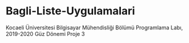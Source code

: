 # Bagli-Liste-Uygulamalari
Kocaeli Üniversitesi Bilgisayar Mühendisliği Bölümü Programlama Labı, 2019-2020 Güz Dönemi Proje 3
